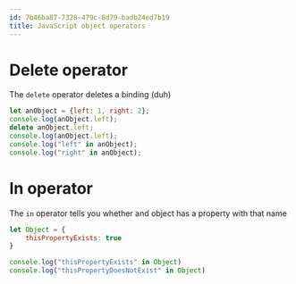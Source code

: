 ```yaml
---
id: 7b46ba87-7328-479c-8d79-badb24ed7b19
title: JavaScript object operators
---
```


# Delete operator

The `delete` operator deletes a binding (duh)

``` javascript
let anObject = {left: 1, right: 2};
console.log(anObject.left);
delete anObject.left;
console.log(anObject.left);
console.log("left" in anObject);
console.log("right" in anObject);
```

# In operator

The `in` operator tells you whether and object has a property with that
name

``` javascript
let Object = {
    thisPropertyExists: true
}

console.log("thisPropertyExists" in Object)
console.log("thisPropertyDoesNotExist" in Object)
```
